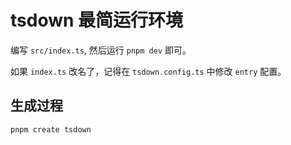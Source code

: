 # tsdown 最简运行环境

编写 `src/index.ts`, 然后运行 `pnpm dev` 即可。

如果 `index.ts` 改名了，记得在 `tsdown.config.ts` 中修改 `entry` 配置。

## 生成过程

`pnpm create tsdown`
